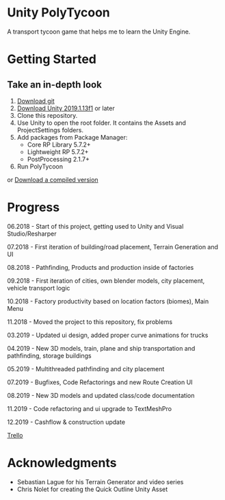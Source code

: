# Unity PolyTycoon
A transport tycoon game that helps me to learn the Unity Engine.

# Getting Started
## Take an in-depth look
1. [Download git](https://git-scm.com/)
2. [Download Unity 2019.1.13f1](https://unity3d.com/de/get-unity/download) or later
3. Clone this repository.
4. Use Unity to open the root folder. It contains the Assets and ProjectSettings folders.
5. Add packages from Package Manager:
    - Core RP Library 5.7.2+
    - Lightweight RP 5.7.2+
    - PostProcessing 2.1.7+
6. Run PolyTycoon

or
[Download a compiled version](https://github.com/SoecJan/soecjan.github.io/releases/tag/polytycoon_v1.0-alpha) 


# Progress

06.2018 - Start of this project, getting used to Unity and Visual Studio/Resharper

07.2018 - First iteration of building/road placement, Terrain Generation and UI

08.2018 - Pathfinding, Products and production inside of factories

09.2018 - First iteration of cities, own blender models, city placement, vehicle transport logic

10.2018 - Factory productivity based on location factors (biomes), Main Menu

11.2018 - Moved the project to this repository, fix problems

03.2019 - Updated ui design, added proper curve animations for trucks

04.2019 - New 3D models, train, plane and ship transportation and pathfinding, storage buildings

05.2019 - Multithreaded pathfinding and city placement

07.2019 - Bugfixes, Code Refactorings and new Route Creation UI

08.2019 - New 3D models and updated class/code documentation

11.2019 - Code refactoring and ui upgrade to TextMeshPro

12.2019 - Cashflow & construction update

[Trello](https://trello.com/b/bPIOa4Pt/polytycoon)

# Acknowledgments

- Sebastian Lague for his Terrain Generator and video series
- Chris Nolet for creating the Quick Outline Unity Asset
